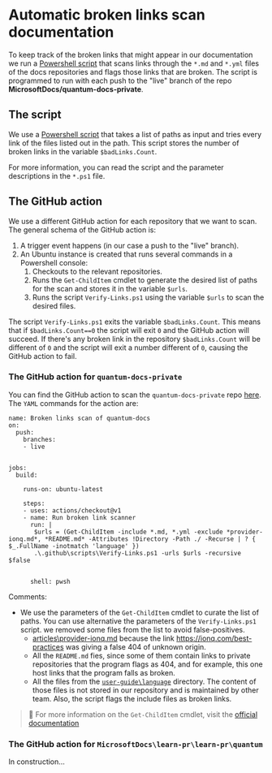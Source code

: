 # Automatic broken links scan documentation

To keep track of the broken links that might appear in our documentation we run a 
[Powershell script](https://github.com/MicrosoftDocs/quantum-docs-private/blob/quantum-docs-scan/.github/scripts/Verify-Links.ps1)
that scans links through the `*.md` and `*.yml` files of the docs repositories and flags those links that are broken. The script is programmed to
run with each push to the "live" branch of the repo **MicrosoftDocs/quantum-docs-private**.

## The script

We use a [Powershell script](https://github.com/MicrosoftDocs/quantum-docs-private/blob/quantum-docs-scan/.github/scripts/Verify-Links.ps1) that takes
a list of paths as input and tries every link of the files listed out in the path. This script stores the number of broken links in the variable `$badLinks.Count`.

For more information, you can read the script and the parameter descriptions in the `*.ps1` file.

## The GitHub action

We use a different GitHub action for each repository that we want to scan. The general schema of the GitHub action is:

1. A trigger event happens (in our case a push to the "live" branch).
1. An Ubuntu instance is created that runs several commands in a Powershell console:
    1. Checkouts to the relevant repositories.
    2. Runs the `Get-ChildItem` cmdlet to generate the desired list of paths for the scan and stores it in the variable `$urls`.
    3. Runs the script `Verify-Links.ps1` using the variable `$urls` to scan the desired files.

The script `Verify-Links.ps1` exits the variable `$badLinks.Count`. This means that if `$badLinks.Count==0` the script will exit `0` and the GitHub action will succeed.
If there's any broken link in the repository `$badLinks.Count` will be different of `0` and the script will exit a number different of `0`, causing the GitHub action to fail.

### The GitHub action for `quantum-docs-private`

You can find the GitHub action to scan the `quantum-docs-private` repo [here](https://github.com/MicrosoftDocs/quantum-docs-private/blob/quantum-docs-scan/.github/workflows/broken-links-quantum-docs.yml).
The `YAML` commands for the action are:

```
name: Broken links scan of quantum-docs
on:
  push:
    branches:
    - live
  

jobs:
  build:

    runs-on: ubuntu-latest

    steps:
    - uses: actions/checkout@v1
    - name: Run broken link scanner
      run: |
       $urls = (Get-ChildItem -include *.md, *.yml -exclude *provider-ionq.md*, *README.md* -Attributes !Directory -Path ./ -Recurse | ? { $_.FullName -inotmatch 'language' })
       .\.github\scripts\Verify-Links.ps1 -urls $urls -recursive $false
       
      
      shell: pwsh
```

Comments:

- We use the parameters of the `Get-ChildItem` cmdlet to curate the list of paths. You can use alternative the parameters of the `Verify-Links.ps1` script. 
  we removed some files from the list to avoid false-positives.
    - [articles\provider-ionq.md](https://github.com/MicrosoftDocs/quantum-docs-private/blob/quantum-docs-scan/articles/provider-ionq.md) because the link https://ionq.com/best-practices 
      was giving a false 404 of unknown origin.
    - All the `README.md` fies, since some of them contain links to private repositories that the program flags as 404, and for example, this one host links that the program falls
      as broken.
    - All the files from the [`user-guide\language`](https://github.com/MicrosoftDocs/quantum-docs-private/tree/main/articles/user-guide/language) directory. The content of those
      files is not stored in our repository and is maintained by other team. Also, the script flags the include files as broken links.

> 📝
> For more information on the `Get-ChildItem` cmdlet, visit the [official documentation](https://docs.microsoft.com/en-us/powershell/module/microsoft.powershell.management/get-childitem?view=powershell-7.1)

### The GitHub action for `MicrosoftDocs\learn-pr\learn-pr\quantum`

In construction...
